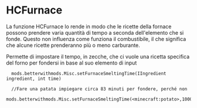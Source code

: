 # HCFurnace

La funzione HCFurnace lo rende in modo che le ricette della fornace possono prendere varia quantità di tempo a seconda dell'elemento che si fonde. Questo non influenza come funziona il combustibile, il che significa che alcune ricette prenderanno più o meno carburante.

Permette di impostare il tempo, in zecche, che ci vuole una ricetta specifica del forno per fondersi in base al suo elemento di input

```zenscript
  mods.betterwithmods.Misc.setFurnaceSmeltingTime(IIngredient ingredient, int time)

  //Fare una patata impiegare circa 83 minuti per fondere, perché non
  mods.betterwithmods.Misc.setFurnaceSmeltingTime(<minecraft:potato>,100000); 
```